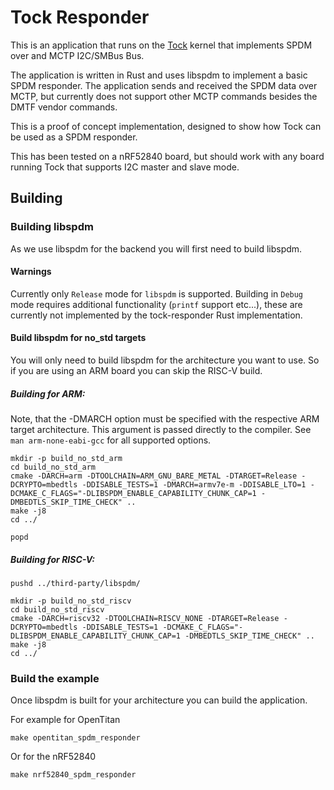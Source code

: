 # Tock Responder

This is an application that runs on the [Tock](https://github.com/tock/tock)
kernel that implements SPDM over and MCTP I2C/SMBus Bus.

The application is written in Rust and uses libspdm to implement a basic SPDM
responder. The application sends and received the SPDM data over MCTP, but
currently does not support other MCTP commands besides the DMTF vendor
commands.

This is a proof of concept implementation, designed to show how Tock can be
used as a SPDM responder.

This has been tested on a nRF52840 board, but should work with any board
running Tock that supports I2C master and slave mode.

## Building

### Building libspdm

As we use libspdm for the backend you will first need to build libspdm.

#### Warnings

Currently only `Release` mode for `libspdm` is supported. Building in `Debug`
mode requires additional functionality (`printf` support etc...), these are
currently not implemented by the tock-responder Rust implementation.

#### Build libspdm for no_std targets

You will only need to build libspdm for the architecture you want to use.
So if you are using an ARM board you can skip the RISC-V build.

##### Building for ARM:

Note, that the -DMARCH option must be specified with the respective ARM target architecture. This argument is passed directly to the compiler. See `man arm-none-eabi-gcc` for all supported options.

```shell
mkdir -p build_no_std_arm
cd build_no_std_arm
cmake -DARCH=arm -DTOOLCHAIN=ARM_GNU_BARE_METAL -DTARGET=Release -DCRYPTO=mbedtls -DDISABLE_TESTS=1 -DMARCH=armv7e-m -DDISABLE_LTO=1 -DCMAKE_C_FLAGS="-DLIBSPDM_ENABLE_CAPABILITY_CHUNK_CAP=1 -DMBEDTLS_SKIP_TIME_CHECK" ..
make -j8
cd ../

popd
```

##### Building for RISC-V:

```shell
pushd ../third-party/libspdm/

mkdir -p build_no_std_riscv
cd build_no_std_riscv
cmake -DARCH=riscv32 -DTOOLCHAIN=RISCV_NONE -DTARGET=Release -DCRYPTO=mbedtls -DDISABLE_TESTS=1 -DCMAKE_C_FLAGS="-DLIBSPDM_ENABLE_CAPABILITY_CHUNK_CAP=1 -DMBEDTLS_SKIP_TIME_CHECK" ..
make -j8
cd ../
```


### Build the example

Once libspdm is built for your architecture you can build the application.

For example for OpenTitan

```shell
make opentitan_spdm_responder
```

Or for the nRF52840

```shell
make nrf52840_spdm_responder
```
